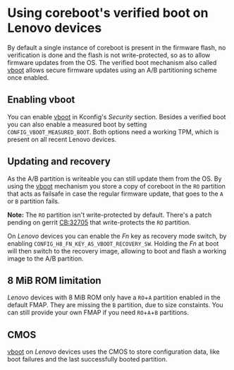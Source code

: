 # Using coreboot's verified boot on Lenovo devices

By default a single instance of coreboot is present in the firmware flash,
no verification is done and the flash is not write-protected, so as to allow
firmware updates from the OS.
The verified boot mechanism also called [vboot] allows secure firmware
updates using an A/B partitioning scheme once enabled.

## Enabling vboot
You can enable [vboot] in Kconfig's *Security* section. Besides a verified
boot you can also enable a measured boot by setting
`CONFIG_VBOOT_MEASURED_BOOT`. Both options need a working TPM, which is
present on all recent Lenovo devices.

## Updating and recovery
As the A/B partition is writeable you can still update them from the OS.
By using the [vboot] mechanism you store a copy of coreboot in the `RO`
partition that acts as failsafe in case the regular firmware update, that
goes to the `A` or `B` partition fails.

**Note:** The `RO` partition isn't write-protected by default. There's a patch
pending on gerrit [CB:32705] that write-protects the `RO` partition.

On *Lenovo* devices you can enable the *Fn* key as recovery mode switch, by
enabling `CONFIG_H8_FN_KEY_AS_VBOOT_RECOVERY_SW`.
Holding the *Fn* at boot will then switch to the recovery image, allowing
to boot and flash a working image to the A/B partition.

## 8 MiB ROM limitation
*Lenovo* devices with 8 MiB ROM only have a `RO`+`A` partition enabled in the
default FMAP. They are missing the `B` partition, due to size constaints.
You can still provide your own FMAP if you need `RO`+`A`+`B` partitions.

## CMOS
[vboot] on *Lenovo* devices uses the CMOS to store configuration data, like
boot failures and the last successfully booted partition.

[CB:32705]: https://review.coreboot.org/32705
[vboot]: ../../security/vboot/index.md
